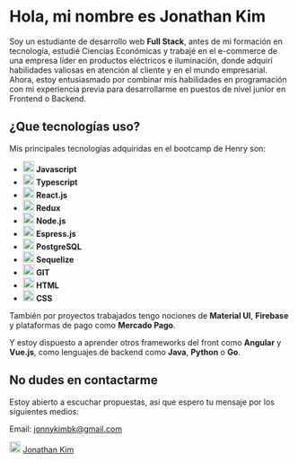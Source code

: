 # Hola, mi nombre es Jonathan Kim

<p>
    Soy un estudiante de desarrollo web <b>Full Stack</b>, antes de mi formación en tecnología, estudié Ciencias Económicas y trabajé en el e-commerce de una empresa líder en productos eléctricos e iluminación, donde adquirí habilidades valiosas en atención al cliente y en el mundo empresarial. Ahora, estoy entusiasmado por combinar mis habilidades en programación con mi experiencia previa para desarrollarme en puestos de nivel junior en Frontend o Backend.
</p>

## ¿Que tecnologías uso?

<p>
    Mis principales tecnologías adquiridas en el bootcamp de Henry son:
</p>
<ul>
    <li>
    <img src="https://cdn-icons-png.flaticon.com/512/5968/5968292.png" width="20" height="20">
    <b> Javascript</b> </li>
    <li>
    <img src="https://cdn-icons-png.flaticon.com/512/5968/5968381.png" width="20" height="20">
    <b> Typescript</b> </li>
    <li>
    <img src="https://cdn-icons-png.flaticon.com/512/1126/1126012.png" width="20" height="20">
    <b> React.js</b></li>
    <li>
    <img src="https://raw.githubusercontent.com/reduxjs/redux/master/logo/logo.png" width="20" height="20">
    <b> Redux</b></li>
    <li>
    <img src="https://cdn-icons-png.flaticon.com/512/919/919825.png" width="20" height="20">
    <b> Node.js</b></li>
    <li>
    <img src="https://w7.pngwing.com/pngs/925/447/png-transparent-express-js-node-js-javascript-mongodb-node-js-text-trademark-logo.png" width="20" height="20">
    <b> Espress.js</b></li>
    <li>
    <img src="https://cdn-icons-png.flaticon.com/512/5968/5968342.png" width="20" height="20">
    <b> PostgreSQL</b></li>
    <li>
    <img src="https://seeklogo.com/images/S/sequelize-logo-9A5075DB9F-seeklogo.com.png" width="20" height="20">
    <b> Sequelize</b></li>
    <li>
    <img src="https://cdn-icons-png.flaticon.com/512/1240/1240970.png" width="20" height="20">
    <b> GIT</b></li>
    <li>
    <img src="https://cdn-icons-png.flaticon.com/512/174/174854.png" width="20" height="20">
    <b> HTML</b></li>
    <li>
    <img src="https://cdn-icons-png.flaticon.com/512/732/732190.png" width="20" height="20">
    <b> CSS</b></li>
</ul>
<p>
    También por proyectos trabajados tengo nociones de <b>Material UI</b>, <b>Firebase</b> y plataformas de pago como <b>Mercado Pago</b>.
</p>
<p>
    Y estoy dispuesto a aprender otros frameworks del front como <b>Angular</b> y <b>Vue.js</b>, como lenguajes de backend como <b>Java</b>, <b>Python</b> o <b>Go</b>.
</p>

## No dudes en contactarme

Estoy abierto a escuchar propuestas, asi que espero tu mensaje por los siguientes medios:

Email: <a href= "mailto: jonnykimbk@gmail.com">jonnykimbk@gmail.com</a>

<p>
<img src="https://cdn-icons-png.flaticon.com/512/174/174857.png" width="20" height="20"> <a href= "https://www.linkedin.com/in/jonathan-kim-bk/" target="_blank" rel="noopener noreferrer">Jonathan Kim</a>

</p>

<!--
**JONNYKIMBK/JONNYKIMBK** is a ✨ _special_ ✨ repository because its `README.md` (this file) appears on your GitHub profile.

Here are some ideas to get you started:

- 🔭 I’m currently working on ...
- 🌱 I’m currently learning ...
- 👯 I’m looking to collaborate on ...
- 🤔 I’m looking for help with ...
- 💬 Ask me about ...
- 📫 How to reach me: ...
- 😄 Pronouns: ...
- ⚡ Fun fact: ...
-->
